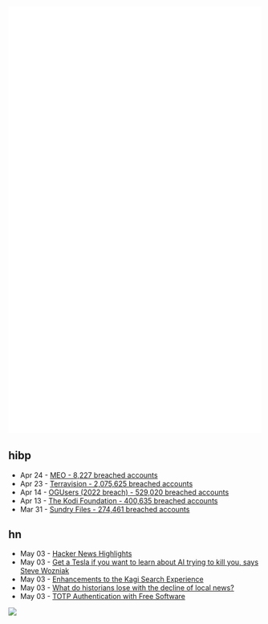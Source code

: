 ![Metrics](https://raw.githubusercontent.com/phixion/phixion/master/metrics.svg)

## hibp

<!--
for https://github.com/phixion/phixion/blob/main/.github/workflows/feeds.yml
-->
<!--START_SECTION:haveibeenpwnd-->
- Apr 24 - [MEO - 8,227 breached accounts](https://haveibeenpwned.com/PwnedWebsites#MEO)
- Apr 23 - [Terravision - 2,075,625 breached accounts](https://haveibeenpwned.com/PwnedWebsites#Terravision)
- Apr 14 - [OGUsers (2022 breach) - 529,020 breached accounts](https://haveibeenpwned.com/PwnedWebsites#OGUsers2022)
- Apr 13 - [The Kodi Foundation - 400,635 breached accounts](https://haveibeenpwned.com/PwnedWebsites#KodiFoundation)
- Mar 31 - [Sundry Files - 274,461 breached accounts](https://haveibeenpwned.com/PwnedWebsites#SundryFiles)
<!--END_SECTION:haveibeenpwnd-->

## hn

<!--
for https://github.com/phixion/phixion/blob/main/.github/workflows/feeds.yml
-->
<!--START_SECTION:hn-->
- May 03 - [Hacker News Highlights](https://news.ycombinator.com/highlights)
- May 03 - [Get a Tesla if you want to learn about AI trying to kill you, says Steve Wozniak](https://electrek.co/2023/05/03/tesla-ai-trying-to-kill-you-steve-wozniak/)
- May 03 - [Enhancements to the Kagi Search Experience](https://blog.kagi.com/search-enhancements)
- May 03 - [What do historians lose with the decline of local news?](https://www.historytoday.com/archive/head-head/what-do-historians-lose-decline-local-news)
- May 03 - [TOTP Authentication with Free Software](https://lwn.net/Articles/925870/)
<!--END_SECTION:hn-->

<!--
for https://yhype.me
-->
![](https://hit.yhype.me/github/profile?user_id=13013670)
